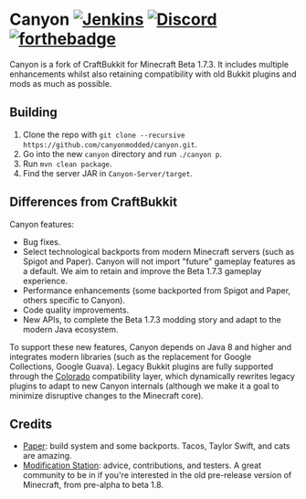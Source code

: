 # Canyon [![Jenkins](https://img.shields.io/jenkins/build/https/ci.velocitypowered.com/job/Canyon)](https://ci.velocitypowered.com/job/Canyon) [![Discord](https://img.shields.io/discord/627985817020923937)](https://discord.gg/hj5m5z3) [![forthebadge](https://forthebadge.com/images/badges/contains-technical-debt.svg)](https://forthebadge.com)

Canyon is a fork of CraftBukkit for Minecraft Beta 1.7.3. It includes multiple
enhancements whilst also retaining compatibility with old Bukkit plugins and
mods as much as possible.

## Building

1. Clone the repo with `git clone --recursive https://github.com/canyonmodded/canyon.git`.
2. Go into the new `canyon` directory and run `./canyon p`.
3. Run `mvn clean package`.
4. Find the server JAR in `Canyon-Server/target`.

## Differences from CraftBukkit

Canyon features:

* Bug fixes.
* Select technological backports from modern Minecraft servers (such as Spigot
  and Paper). Canyon will not import "future" gameplay features as a default.
  We aim to retain and improve the Beta 1.7.3 gameplay experience.
* Performance enhancements (some backported from Spigot and Paper, others specific
  to Canyon).
* Code quality improvements.
* New APIs, to complete the Beta 1.7.3 modding story and adapt to the modern
  Java ecosystem.

To support these new features, Canyon depends on Java 8 and higher and integrates
modern libraries (such as the replacement for Google Collections, Google Guava).
Legacy Bukkit plugins are fully supported through the [Colorado](https://github.com/canyonmodded/colorado)
compatibility layer, which dynamically rewrites legacy plugins to adapt to new
Canyon internals (although we make it a goal to minimize disruptive changes to
the Minecraft core).

## Credits

* [Paper](https://papermc.io/): build system and some backports. Tacos, Taylor
  Swift, and cats are amazing.
* [Modification Station](https://discord.gg/Q2VguhU): advice, contributions,
  and testers. A great community to be in if you're interested in the old
  pre-release version of Minecraft, from pre-alpha to beta 1.8.
